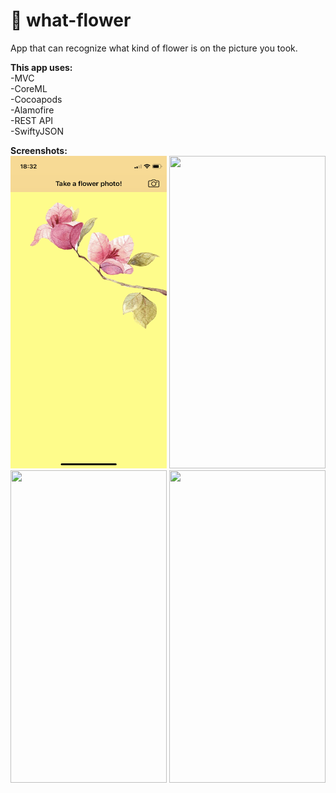 # 💐 what-flower<br/>
App that can recognize what kind of flower is on the picture you took.

**This app uses:**<br/>
-MVC<br/>
-CoreML<br/>
-Cocoapods<br/>
-Alamofire<br/>
-REST API<br/>
-SwiftyJSON<br/>

**Screenshots:**<br/>
<img src="Screenshots/flower-1.PNG" width="250" height="500"/> <img src="Screenshots/flower-2.PNG" width="250" height="500"/><br/> <img src="Screenshots/flower-3.PNG" width="250" height="500"/> <img src="Screenshots/flower-4.PNG" width="250" height="500"/>
